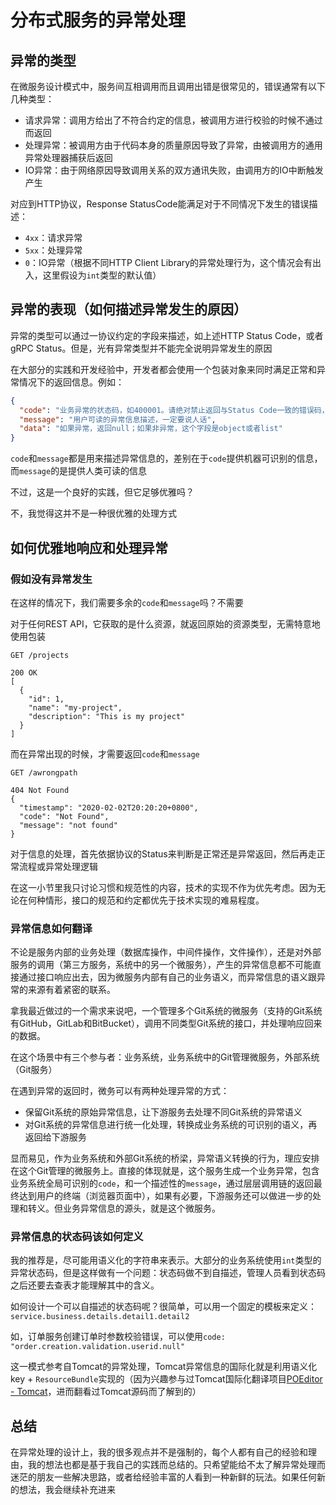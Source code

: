 # 分布式服务的异常处理
## 异常的类型
在微服务设计模式中，服务间互相调用而且调用出错是很常见的，错误通常有以下几种类型：

- 请求异常：调用方给出了不符合约定的信息，被调用方进行校验的时候不通过而返回
- 处理异常：被调用方由于代码本身的质量原因导致了异常，由被调用方的通用异常处理器捕获后返回
- IO异常：由于网络原因导致调用关系的双方通讯失败，由调用方的IO中断触发产生

对应到HTTP协议，Response StatusCode能满足对于不同情况下发生的错误描述：

- `4xx`：请求异常
- `5xx`：处理异常
- `0`：IO异常（根据不同HTTP Client Library的异常处理行为，这个情况会有出入，这里假设为`int`类型的默认值）

## 异常的表现（如何描述异常发生的原因）
异常的类型可以通过一协议约定的字段来描述，如上述HTTP Status Code，或者gRPC Status。但是，光有异常类型并不能完全说明异常发生的原因

在大部分的实践和开发经验中，开发者都会使用一个包装对象来同时满足正常和异常情况下的返回信息。例如：

```json
{
  "code": "业务异常的状态码，如400001。请绝对禁止返回与Status Code一致的错误码，否则这个字段毫无必要",
  "message": "用户可读的异常信息描述，一定要说人话",
  "data": "如果异常，返回null；如果非异常，这个字段是object或者list"
}
```

`code`和`message`都是用来描述异常信息的，差别在于`code`提供机器可识别的信息，而`message`的是提供人类可读的信息

不过，这是一个良好的实践，但它足够优雅吗？

不，我觉得这并不是一种很优雅的处理方式

## 如何优雅地响应和处理异常
### 假如没有异常发生
在这样的情况下，我们需要多余的`code`和`message`吗？不需要

对于任何REST API，它获取的是什么资源，就返回原始的资源类型，无需特意地使用包装

```
GET /projects

200 OK
[
  {
    "id": 1,
    "name": "my-project",
    "description": "This is my project"
  }
]
```

而在异常出现的时候，才需要返回`code`和`message`

```
GET /awrongpath

404 Not Found
{
  "timestamp": "2020-02-02T20:20:20+0800",
  "code": "Not Found",
  "message": "not found"
}
```

对于信息的处理，首先依据协议的Status来判断是正常还是异常返回，然后再走正常流程或异常处理逻辑

在这一小节里我只讨论习惯和规范性的内容，技术的实现不作为优先考虑。因为无论在何种情形，接口的规范和约定都优先于技术实现的难易程度。

### 异常信息如何翻译
不论是服务内部的业务处理（数据库操作，中间件操作，文件操作），还是对外部服务的调用（第三方服务，系统中的另一个微服务），产生的异常信息都不可能直接通过接口响应出去，因为微服务内部有自己的业务语义，而异常信息的语义跟异常的来源有着紧密的联系。

拿我最近做过的一个需求来说吧，一个管理多个Git系统的微服务（支持的Git系统有GitHub，GitLab和BitBucket），调用不同类型Git系统的接口，并处理响应回来的数据。

在这个场景中有三个参与者：业务系统，业务系统中的Git管理微服务，外部系统（Git服务）

在遇到异常的返回时，微务可以有两种处理异常的方式：

- 保留Git系统的原始异常信息，让下游服务去处理不同Git系统的异常语义
- 对Git系统的异常信息进行统一化处理，转换成业务系统的可识别的语义，再返回给下游服务

显而易见，作为业务系统和外部Git系统的桥梁，异常语义转换的行为，理应安排在这个Git管理的微服务上。直接的体现就是，这个服务生成一个业务异常，包含业务系统全局可识别的`code`，和一个描述性的`message`，通过层层调用链的返回最终达到用户的终端（浏览器页面中），如果有必要，下游服务还可以做进一步的处理和转义。但业务异常信息的源头，就是这个微服务。

### 异常信息的状态码该如何定义
我的推荐是，尽可能用语义化的字符串来表示。大部分的业务系统使用`int`类型的异常状态码，但是这样做有一个问题：状态码做不到自描述，管理人员看到状态码之后还要去查表才能理解其中的含义。

如何设计一个可以自描述的状态码呢？很简单，可以用一个固定的模板来定义：`service.business.details.detail1.detail2`

如，订单服务创建订单时参数校验错误，可以使用`code: "order.creation.validation.userid.null"`

这一模式参考自Tomcat的异常处理，Tomcat异常信息的国际化就是利用语义化key + `ResourceBundle`实现的（因为兴趣参与过Tomcat国际化翻译项目[POEditor - Tomcat](https://poeditor.com/projects/po_edit?id_language=31&id=221603)，进而翻看过Tomcat源码而了解到的）

## 总结
在异常处理的设计上，我的很多观点并不是强制的，每个人都有自己的经验和理由，我的想法也都是基于我自己的实践而总结的。只希望能给不太了解异常处理而迷茫的朋友一些解决思路，或者给经验丰富的人看到一种新鲜的玩法。如果任何新的想法，我会继续补充进来
